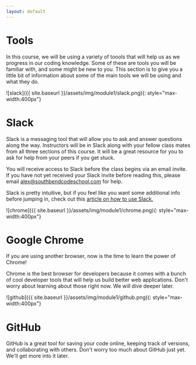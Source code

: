 ```yaml
---
layout: default
---
```


# Tools
In this course, we will be using a variety of toools that will help us as we progress in our coding knowledge. Some of these are tools you will be familiar with, and some might be new to you. This section is to give you a little bit of information about some of the main tools we will be using and what they do. 

![slack]({{ site.baseurl }}/assets/img/module1/slack.png){: style="max-width:400px"}

# Slack 
Slack is a messaging tool that will allow you to ask and answer questions along the way. Instructors will be in Slack along with your fellow class mates from all three sections of this course. It will be a great resource for you to ask for help from your peers if you get stuck. 

You will receive access to Slack before the class begins via an email invite. If you have not yet received your Slack invite before reading this, please email alex@southbendcodeschool.com for help. 

Slack is pretty intuitive, but if you feel like you want some additional info before jumping in, check out this [article on how to use Slack.](https://slack.com/resources/slack-101/find-and-start-conversations)


![chrome]({{ site.baseurl }}/assets/img/module1/chrome.png){: style="max-width:400px"}

# Google Chrome
If you are using another browser, now is the time to learn the power of Chrome! 

Chrome is the best browser for developers because it comes with a bunch of cool developer tools that will help us build better web applications. Don't worry about learning about those right now. We will dive deeper later. 

![github]({{ site.baseurl }}/assets/img/module1/github.png){: style="max-width:400px"}

# GitHub
GitHub is a great tool for saving your code online, keeping track of versions, and collaborating with others. Don't worry too much about GitHub just yet. We'll get more into it later. 


